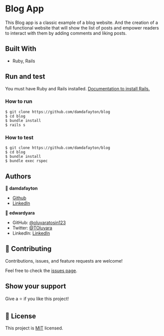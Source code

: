 # Blog App
This Blog app is a classic example of a blog website. And the creation of a full functional website that will show the list of posts and empower readers to interact with them by adding comments and liking posts.

## Built With
- Ruby, Rails

## Run and test
You must have Ruby and Rails installed.
[Documentation to install Rails.](https://guides.rubyonrails.org/v5.0/getting_started.html)


### How to run

```
$ git clone https://github.com/damdafayton/blog
$ cd blog
$ bundle install
$ rails s
```

### How to test
```
$ git clone https://github.com/damdafayton/blog
$ cd blog
$ bundle install
$ bundle exec rspec
```

## Authors

👤 **damdafayton**

- [Github](https://github.com/damdafayton)
- [LinkedIn](https://linkedin.com/in/damdafayton)


👤 **edwardyara**  
- GitHub: [@oluyaratosin123](https://github.com/oluyaratosin123)
- Twitter: [@TOluyara](https://twitter.com/TOluyara)
- LinkedIn: [LinkedIn](https://www.linkedin.com/in/edward-oluyara/)

## 🤝 Contributing

Contributions, issues, and feature requests are welcome!

Feel free to check the [issues page](../../issues/).


## Show your support

Give a ⭐️ if you like this project!


## 📝 License

This project is [MIT](./MIT.md) licensed.
